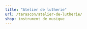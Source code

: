 ```yaml
---
title: "Atelier de lutherie"
url: /tarascon/atelier-de-lutherie/
shop: instrument de musique
---
```

